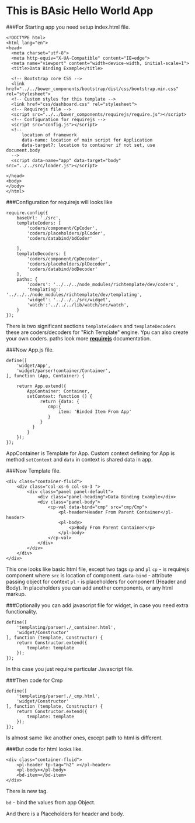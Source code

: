 # This is BAsic Hello World App

###For Starting app you need setup index.html file.

    <!DOCTYPE html>
    <html lang="en">
    <head>
      <meta charset="utf-8">
      <meta http-equiv="X-UA-Compatible" content="IE=edge">
      <meta name="viewport" content="width=device-width, initial-scale=1">
      <title>Data Binding Example</title>

      <!-- Bootstrap core CSS -->
      <link href="../../bower_components/bootstrap/dist/css/bootstrap.min.css" rel="stylesheet">
      <!-- Custom styles for this template -->
      <link href="css/dashboard.css" rel="stylesheet">
      <!-- Requirejs file -->
      <script src="../../bower_components/requirejs/require.js"></script>
      <!-- Configuration for requirejs -->
      <script src="config.js"></script>
      <!--
          location of framework
          data-name: location of main script for Application
          data-target?: location to container if not set, use document.body
      -->
      <script data-name="app" data-target="body" src="../../src/loader.js"></script>

    </head>
    <body>
    </body>
    </html>

###Configuration for requirejs will looks like

    require.config({
        baseUrl: './src',
        templateCoders: [
            'coders/component/CpCoder',
            'coders/placeholders/plCoder',
            'coders/databind/bdCoder'

        ],
        templateDecoders: [
            'coders/component/CpDecoder',
            'coders/placeholders/plDecoder',
            'coders/databind/bdDecoder'
        ],
        paths: {
            'coders': '../../../node_modules/richtemplate/dev/coders',
            'templating': '../../../node_modules/richtemplate/dev/templating',
            'widget': '../../../src/widget',
            'watch':'../../../lib/watch/src/watch',
        }
    });

There is two significant sections `templateCoders` and `templateDecoders` these are coders/decoders for "Rich Template" engine. Ypu can also create your own coders.
paths look more [**requirejs**](http://requirejs.org/) documentation.

###Now App.js file.

    define([
        'widget/App',
        'widget/parser!container/Container',
    ], function (App, Container) {

        return App.extend({
            AppContainer: Container,
            setContext: function () {
                 return {data: {
                    cmp:{
                        item: 'Binded Item From App'
                    }
                 }
              }
            }
        });
    });

AppContainer is Template for App. Custom context defining for App is method `setContext` and `data` in context is shared data in app.


###Now Template file.

    <div class="container-fluid">
        <div class="col-xs-6 col-sm-3 ">
            <div class="panel panel-default">
                <div class="panel-heading">Data Binding Example</div>
                <div class="panel-body">
                    <cp-val data-bind="cmp" src="cmp/Cmp">
                        <pl-header>Header From Parent Container</pl-header>
                        <pl-body>
                            <p>Body From Parent Container</p>
                        </pl-body>
                    </cp-val>
                </div>
            </div>
        </div>
    </div>

This one looks like basic html file, except two tags `cp` and `pl`
`cp` - is requirejs component where `src` is location of component.
`data-bind` - attribute passing object for context
`pl` -  is placeholders for component (Header and Body). In placeholders you can add another components, or any html markup.

###Optionally you can add javascript file for widget, in case you need extra functionality.

    define([
        'templating/parser!./_container.html',
        'widget/Constructor'
    ], function (template, Constructor) {
        return Constructor.extend({
            template: template
        });
    });

In this case you just require particular Javascript file.

###Then code for Cmp

    define([
        'templating/parser!./_cmp.html',
        'widget/Constructor'
    ], function (template, Constructor) {
        return Constructor.extend({
            template: template
        });
    });

Is almost same like another ones, except path to html is different.

###But code for html looks like.

    <div class="container-fluid">
        <pl-header tp-tag="h2" ></pl-header>
        <pl-body></pl-body>
        <bd-item></bd-item>
    </div>

There is new tag.

`bd` - bind the values from app Object.

And there is a Placeholders for header and body.